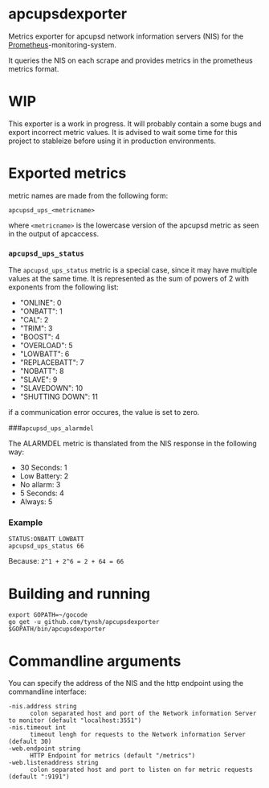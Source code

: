 # apcupsdexporter

Metrics exporter for apcupsd network information servers (NIS) for the
[Prometheus](www.prometheus.io)-monitoring-system.

It queries the NIS on each scrape and provides metrics in the prometheus
metrics format.

# WIP
This exporter is a work in progress. It will probably contain a some bugs
and export incorrect metric values. It is advised to wait some time for this
project to stableize before using it in production environments.

# Exported metrics

metric names are made from the following form:

    apcupsd_ups_<metricname>

where `<metricname>` is the lowercase version of the apcupsd metric as seen in the output of apcaccess.

### `apcupsd_ups_status`

The `apcupsd_ups_status` metric is a special case, since it may have multiple
values at the same time. It is represented as the sum of powers of 2 with
exponents from the following list:

* "ONLINE": 0
* "ONBATT": 1
* "CAL": 2
* "TRIM": 3
* "BOOST": 4
* "OVERLOAD": 5
* "LOWBATT": 6
* "REPLACEBATT": 7
* "NOBATT": 8
* "SLAVE": 9
* "SLAVEDOWN": 10
* "SHUTTING DOWN": 11

if a communication error occures, the value is set to zero.

###`apcupsd_ups_alarmdel`

The ALARMDEL metric is thanslated from the NIS response in the following way:

* 30 Seconds: 1
* Low Battery: 2
* No allarm: 3
* 5 Seconds: 4
* Always: 5

### Example
    STATUS:ONBATT LOWBATT
    apcupsd_ups_status 66

Because: `2^1 + 2^6 = 2 + 64 = 66`

# Building and running

    export GOPATH=~/gocode
    go get -u github.com/tynsh/apcupsdexporter
    $GOPATH/bin/apcupsdexporter

# Commandline arguments

You can specify the address of the NIS and the http endpoint using the commandline interface:

    -nis.address string
          colon separated host and port of the Network information Server to monitor (default "localhost:3551")
    -nis.timeout int
          timeout lengh for requests to the Network information Server (default 30)
    -web.endpoint string
          HTTP Endpoint for metrics (default "/metrics")
    -web.listenaddress string
          colon separated host and port to listen on for metric requests (default ":9191")
